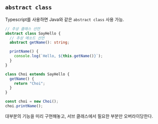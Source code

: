 ## `abstract class`

Typescript를 사용하면 Java와 같은 `abstract class` 사용 가능.

```typescript
// 추상 클래스 선언
abstract class SayHello {
  // 추상 메소드 선언
  abstract getName(): string;

  printName() {
    console.log(`Hello, ${this.getName()}`);
  }
}

class Choi extends SayHello {
  getName() {
    return "Choi";
  }
}

const choi = new Choi();
choi.printName();
```

대부분의 기능을 미리 구현해놓고, 서브 클래스에서 필요한 부분만 오버라이당한다.
